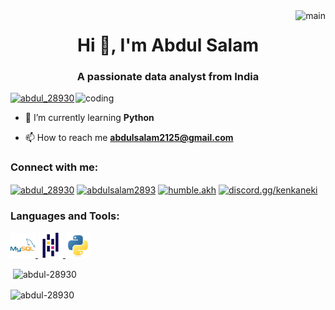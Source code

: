 <img align= "right" alt="main" src="https://66.media.tumblr.com/fa794d0a20abf71e3622b0c3d12a44af/tumblr_inline_o0ltrnrVyv1to8h2v_500.gif">
<h1 align="center">Hi 👋, I'm Abdul Salam</h1>
<h3 align="center">A passionate data analyst from India</h3>
<img align= "right" alt="coding" width="400" src="https://media.licdn.com/dms/image/D4D12AQH4mcQALwgZ7Q/article-cover_image-shrink_600_2000/0/1691989932071?e=2147483647&v=beta&t=uwm5lxFiqURXuzG_xnf9hrIr-_sojSaQ4ggruUAYsmU">


<p align="left"> <a href="https://twitter.com/abdul_28930" target="blank"><img src="https://img.shields.io/twitter/follow/abdul_28930?logo=twitter&style=for-the-badge" alt="abdul_28930" /></a> </p>

- 🌱 I’m currently learning **Python**

- 📫 How to reach me **abdulsalam2125@gmail.com**

<h3 align="left">Connect with me:</h3>
<p align="left">
<a href="https://twitter.com/abdul_28930" target="blank"><img align="center" src="https://raw.githubusercontent.com/rahuldkjain/github-profile-readme-generator/master/src/images/icons/Social/twitter.svg" alt="abdul_28930" height="30" width="40" /></a>
<a href="https://linkedin.com/in/abdulsalam2893" target="blank"><img align="center" src="https://raw.githubusercontent.com/rahuldkjain/github-profile-readme-generator/master/src/images/icons/Social/linked-in-alt.svg" alt="abdulsalam2893" height="30" width="40" /></a>
<a href="https://instagram.com/humble.akh" target="blank"><img align="center" src="https://raw.githubusercontent.com/rahuldkjain/github-profile-readme-generator/master/src/images/icons/Social/instagram.svg" alt="humble.akh" height="30" width="40" /></a>
<a href="https://discord.gg/discord.gg/kenkaneki" target="blank"><img align="center" src="https://raw.githubusercontent.com/rahuldkjain/github-profile-readme-generator/master/src/images/icons/Social/discord.svg" alt="discord.gg/kenkaneki" height="30" width="40" /></a>
</p>

<h3 align="left">Languages and Tools:</h3>
<p align="left"> <a href="https://www.mysql.com/" target="_blank" rel="noreferrer"> <img src="https://raw.githubusercontent.com/devicons/devicon/master/icons/mysql/mysql-original-wordmark.svg" alt="mysql" width="40" height="40"/> </a> <a href="https://pandas.pydata.org/" target="_blank" rel="noreferrer"> <img src="https://raw.githubusercontent.com/devicons/devicon/2ae2a900d2f041da66e950e4d48052658d850630/icons/pandas/pandas-original.svg" alt="pandas" width="40" height="40"/> </a> <a href="https://www.python.org" target="_blank" rel="noreferrer"> <img src="https://raw.githubusercontent.com/devicons/devicon/master/icons/python/python-original.svg" alt="python" width="40" height="40"/> </a> </p>

<p>&nbsp;<img align="center" src="https://github-readme-stats.vercel.app/api?username=abdul-28930&show_icons=true&locale=en" alt="abdul-28930" /></p>

<p><img align="center" src="https://github-readme-streak-stats.herokuapp.com/?user=abdul-28930&" alt="abdul-28930" /></p>
